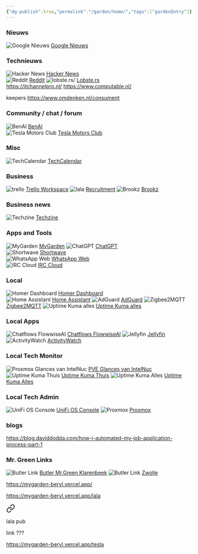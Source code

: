 ```yaml
---
{"dg-publish":true,"permalink":"/garden/home/","tags":["gardenEntry"]}
---
```


### Nieuws
![Google Nieuws](https://www.google.com/s2/favicons?domain=news.google.com) [Google Nieuws](https://news.google.com/foryou?hl=nl&gl=NL&ceid=NL:nl)  

### Technieuws
![Hacker News](https://www.google.com/s2/favicons?domain=news.ycombinator.com) [Hacker News](https://news.ycombinator.com/)  
![Reddit](https://www.google.com/s2/favicons?domain=reddit.com) [Reddit](https://www.reddit.com/)
![lobste.rs/](https://www.google.com/s2/favicons?domain=lobste.rs) [Lobste.rs](https://lobste.rs/)  
https://itchannelpro.nl/
https://www.computable.nl/


keepers
https://www.omdenken.nl/consument

### Community / chat / forum
![BenAI](https://www.google.com/s2/favicons?domain=https://bens-ai.circle.so) [BenAI](https://bens-ai.circle.so/c/discussion/)  
![Tesla Motors Club](https://www.google.com/s2/favicons?domain=teslamotorsclub.com) [Tesla Motors Club](https://teslamotorsclub.com/tmc/)  

### Misc
![TechCalendar](https://www.google.com/s2/favicons?domain=techcalendar.eu) [TechCalendar](https://www.techcalendar.eu/)


### Business 
![trello](https://www.google.com/s2/favicons?domain=https://trello.com/w/kroescontrol) [ Trello Workspace](https://trello.com/w/kroescontrol) ![lala](https://www.google.com/s2/favicons?domain=news.google.com) [Recruitment](https://trello.com/b/yPUNaRwR/recruitment?utm_source=eval-email&utm_medium=email )
![Brookz](https://www.google.com/s2/favicons?domain=brookz.nl) [Brookz](https://www.brookz.nl)




### Business news
![Techzine](https://www.google.com/s2/favicons?domain=techzine.eu) [Techzine](https://www.techzine.eu)


### Apps and Tools
![MyGarden](https://www.google.com/s2/favicons?domain=vercel.app) [MyGarden](https://mygarden-beryl.vercel.app/)
![ChatGPT](https://www.google.com/s2/favicons?domain=chatgpt.com) [ChatGPT](https://chatgpt.com)  
![Shortwave](https://www.google.com/s2/favicons?domain=app.shortwave.com) [Shortwave](https://app.shortwave.com/)  
![WhatsApp Web](https://www.google.com/s2/favicons?domain=web.whatsapp.com) [WhatsApp Web](https://web.whatsapp.com/)  
![IRC Cloud](https://www.google.com/s2/favicons?domain=irccloud.com) [IRC Cloud](https://www.irccloud.com/)  


### Local

![Homer Dashboard](https://www.google.com/s2/favicons?domain=https://homer-demo.netlify.app/) [Homer Dashboard](http://192.168.178.188:3000/board)  
![Home Assistant](https://www.google.com/s2/favicons?domain=nabu.casa) [Home Assistant](https://8n14ktgw1praq5sx9lb1lmhoe88llttz.ui.nabu.casa/)
![AdGuard](https://www.google.com/s2/favicons?domain=nabu.casa) [AdGuard](https://8n14ktgw1praq5sx9lb1lmhoe88llttz.ui.nabu.casa/a0d7b954_adguard/ingress)
![Zigbee2MQTT](https://www.google.com/s2/favicons?domain=nabu.casa) [Zigbee2MQTT](https://8n14ktgw1praq5sx9lb1lmhoe88llttz.ui.nabu.casa/45df7312_zigbee2mqtt/ingress)
![Uptime Kuma alles](https://www.google.com/s2/favicons?domain=www.home-assistant.io/) [Uptime Kuma alles](http://homeassistant.local:3001/status/alles)  

### Local Apps
![Chatflows FlowwiseAI](https://www.google.com/s2/favicons?domain=192.168.178.147) [Chatflows FlowwiseAI](http://192.168.178.147:3000/chatflows)
![Jellyfin](https://www.google.com/s2/favicons?domain=192.168.178.153) [Jellyfin](http://192.168.178.153:8096/web/index.html#!/login.html)
![ActivityWatch](https://www.google.com/s2/favicons?domain=activitywatch.net) [ActivityWatch](https://activitywatch.net/)

### Local Tech Monitor
![Proxmox Glances van IntelNuc](https://www.google.com/s2/favicons?domain=192.168.178.89) [PVE Glances van IntelNuc](http://192.168.178.89:61208/)
![Uptime Kuma Thuis](https://www.google.com/s2/favicons?domain=192.168.178.240) [Uptime Kuma Thuis](http://192.168.178.240:3001/status/thuis)
![Uptime Kuma Alles](https://www.google.com/s2/favicons?domain=192.168.178.240) [Uptime Kuma Alles](http://192.168.178.240:3001/status/alles)

### Local Tech Admin
![UniFi OS Console](https://www.google.com/s2/favicons?domain=192.168.178.1) [UniFi OS Console](https://192.168.178.1/login)
![Proxmox](https://www.google.com/s2/favicons?domain=192.168.178.89) [Proxmox](https://192.168.178.89:8006/)

### blogs
https://blog.daviddodda.com/how-i-automated-my-job-application-process-part-1


### Mr. Green Links
![Butler Link](https://www.google.com/s2/favicons?domain=butl.nl) [Butler Mr.Green Klarenbeek](https://butl.nl/d5zZ9)  ![Butler Link](https://www.google.com/s2/favicons?domain=butl.nl) [Zwolle](https://butl.nl/L1KRN)  

https://mygarden-beryl.vercel.app/

https://mygarden-beryl.vercel.app/lala

<div class="transclusion internal-embed is-loaded"><a class="markdown-embed-link" href="/garden/lala/" aria-label="Open link"><svg xmlns="http://www.w3.org/2000/svg" width="24" height="24" viewBox="0 0 24 24" fill="none" stroke="currentColor" stroke-width="2" stroke-linecap="round" stroke-linejoin="round" class="svg-icon lucide-link"><path d="M10 13a5 5 0 0 0 7.54.54l3-3a5 5 0 0 0-7.07-7.07l-1.72 1.71"></path><path d="M14 11a5 5 0 0 0-7.54-.54l-3 3a5 5 0 0 0 7.07 7.07l1.71-1.71"></path></svg></a><div class="markdown-embed">




lala pub


link ???


</div></div>


https://mygarden-beryl.vercel.app/tesla
